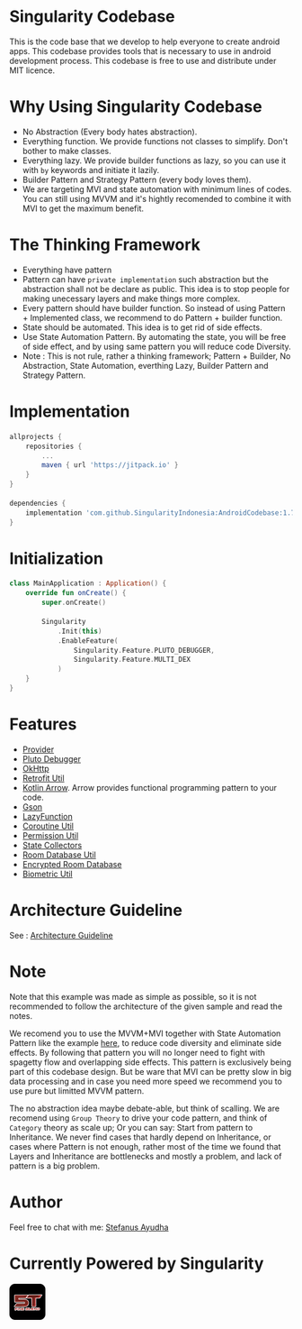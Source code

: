 # Singularity Codebase
This is the code base that we develop to help everyone to create android apps.
This codebase provides tools that is necessary to use in android development process.
This codebase is free to use and distribute under MIT licence.

# Why Using Singularity Codebase
- No Abstraction (Every body hates abstraction).
- Everything function. We provide functions not classes to simplify. Don't bother to make classes.
- Everything lazy. We provide builder functions as lazy, so you can use it with `by` keywords and initiate it lazily.
- Builder Pattern and Strategy Pattern (every body loves them).
- We are targeting MVI and state automation with minimum lines of codes. You can still using MVVM and it's hightly recomended to combine it with MVI to get the maximum benefit.

# The Thinking Framework
- Everything have pattern
- Pattern can have ``private implementation`` such abstraction but the abstraction shall not be declare as public. 
  This idea is to stop people for making unecessary layers and make things more complex.
- Every pattern should have builder function. So instead of using Pattern + Implemented class, we recommend to do Pattern + builder function.
- State should be automated. This idea is to get rid of side effects.
- Use State Automation Pattern. By automating the state, you will be free of side effect, and by using same pattern you will reduce code Diversity.
- Note : This is not rule, rather a thinking framework; Pattern + Builder, No Abstraction, State Automation, everthing Lazy, Builder Pattern and Strategy Pattern.

# Implementation
```groovy
allprojects {
    repositories {
        ...
        maven { url 'https://jitpack.io' }
    }
}

dependencies {
    implementation 'com.github.SingularityIndonesia:AndroidCodebase:1.7.2'
}
```

# Initialization
```kotlin
class MainApplication : Application() {
    override fun onCreate() {
        super.onCreate()

        Singularity
            .Init(this)
            .EnableFeature(
                Singularity.Feature.PLUTO_DEBUGGER,
                Singularity.Feature.MULTI_DEX
            )
    }
}
```

# Features
- [Provider](docs/Provider.md)
- [Pluto Debugger](https://androidpluto.com/)
- [OkHttp](docs/OkHttp.md)
- [Retrofit Util](docs/Retrofit.md)
- [Kotlin Arrow](https://arrow-kt.io/).
  Arrow provides functional programming pattern to your code.
- [Gson](https://github.com/google/gson)
- [LazyFunction](docs/LazyFunction.md)
- [Coroutine Util](docs/Coroutine.md)
- [Permission Util](docs/Permission.md)
- [State Collectors](docs/StateCollector.md)
- [Room Database Util](docs/Room.md)
- [Encrypted Room Database](docs/EncryptedRoom.md)
- [Biometric Util](docs/Biometric.md)

# Architecture Guideline
See : [Architecture Guideline](docs/ArchitectureGuideline.md)

# Note
Note that this example was made as simple as possible, so it is not recommended to follow the architecture of the given sample and read the notes.

We recomend you to use the MVVM+MVI together with State Automation Pattern like the example [here](app/src/main/java/com/singularity_code/singularitycodebase/ui/activity/providerdemo/ProviderDemoViewModel.kt), to reduce code diversity and eliminate side effects.
By following that pattern you will no longer need to fight with spagetty flow and overlapping side effects. This pattern is exclusively being part of this codebase design.
But be ware that MVI can be pretty slow in big data processing and in case you need more speed we recommend you to use pure but limitted MVVM pattern.

The no abstraction idea maybe debate-able, but think of scalling. We are recomend using `Group Theory` to drive your code pattern, and think of `Category` theory as scale up; Or you can say: Start from pattern to Inheritance. We never find cases that hardly depend on Inheritance, or cases where Pattern is not enough, rather most of the time we found that Layers and Inheritance are bottlenecks and mostly a problem, and lack of pattern is a big problem.

# Author
Feel free to chat with me: [Stefanus Ayudha](https://github.com/stefanusayudha)

# Currently Powered by Singularity
<p float="left">
<img src="https://github.com/SingularityIndonesia/AndroidCodebase/blob/main/docs/image/Logo64.png" width="64" alt="5T Salesman Tracker">
</p>
